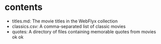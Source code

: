 # contents

- titles.md: The movie titles in the WebFlyx collection
- classics.csv: A comma-separated list of classic movies
- quotes: A directory of files containing memorable quotes from movies
ok
ok
